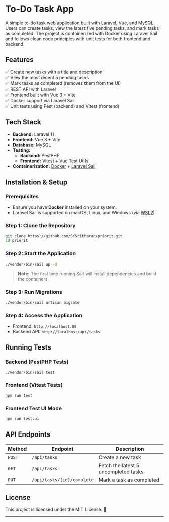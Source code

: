 # **To-Do Task App**

A simple to-do task web application built with Laravel, Vue, and MySQL. Users can create tasks, view the latest five pending tasks, and mark tasks as completed. The project is containerized with Docker using Laravel Sail and follows clean code principles with unit tests for both frontend and backend.

## **Features**
✅ Create new tasks with a title and description  
✅ View the most recent 5 pending tasks  
✅ Mark tasks as completed (removes them from the UI)  
✅ REST API with Laravel  
✅ Frontend built with Vue 3 + Vite  
✅ Docker support via Laravel Sail  
✅ Unit tests using Pest (backend) and Vitest (frontend)

## **Tech Stack**
- **Backend:** Laravel 11
- **Frontend:** Vue 3 + Vite
- **Database:** MySQL
- **Testing:**
    - **Backend:** PestPHP
    - **Frontend:** Vitest + Vue Test Utils
- **Containerization:** [Docker](https://www.docker.com/) + [Laravel Sail](https://laravel.com/docs/11.x/sail)

## **Installation & Setup**

### **Prerequisites**
- Ensure you have **Docker** installed on your system.
- Laravel Sail is supported on macOS, Linux, and Windows (via [WSL2](https://docs.microsoft.com/en-us/windows/wsl/about))

### **Step 1: Clone the Repository**
```sh
git clone https://github.com/SKSritharan/priorit.git
cd priorit
```

### **Step 2: Start the Application**
```sh
./vendor/bin/sail up -d
```
> **Note:** The first time running Sail will install dependencies and build the containers.

### **Step 3: Run Migrations**
```sh
./vendor/bin/sail artisan migrate
```

### **Step 4: Access the Application**
- Frontend: `http://localhost:80`
- Backend API: `http://localhost/api/tasks`

## **Running Tests**

### **Backend (PestPHP Tests)**
```sh
./vendor/bin/sail test
```

### **Frontend (Vitest Tests)**
```sh
npm run test
```

### **Frontend Test UI Mode**
```sh
npm run test:ui
```

## **API Endpoints**

| Method | Endpoint              | Description                      |
|--------|-----------------------|----------------------------------|
| `POST` | `/api/tasks`          | Create a new task               |
| `GET`  | `/api/tasks`          | Fetch the latest 5 uncompleted tasks |
| `PUT`  | `/api/tasks/{id}/complete` | Mark a task as completed |

## **License**
This project is licensed under the MIT License. 🚀

---
